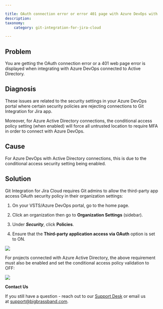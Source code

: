 ```yaml
---

title: OAuth connection error or error 401 page with Azure DevOps with Active Directory integration
description:
taxonomy:
    category: git-integration-for-jira-cloud

---
```

## Problem

You are getting the OAuth connection error or a 401 web page error is displayed when integrating with Azure DevOps connected to Active Directory.

## Diagnosis

These issues are related to the security settings in your Azure DevOps portal where certain security policies are rejecting connections to Git Integration for Jira app.

Moreover, for Azure Active Directory connections, the conditional access policy setting (when enabled) will force all untrusted location to require MFA in order to connect with Azure DevOps.

## Cause

For Azure DevOps with Active Directory connections, this is due to the conditional access security setting being enabled.

## Solution

Git Integration for Jira Cloud requires Git admins to allow the third-party app access OAuth security policy in their organization settings:

1.  On your VSTS/Azure DevOps portal, go to the home page.

2.  Click an organization then go to **Organization Settings** (sidebar).

3.  Under _**Security**_, click **Policies**.

4.  Ensure that the **Third-party application access via OAuth** option is set to ON.


![](https://bigbrassband.atlassian.net/wiki/download/thumbnails/421527629/vsts-azure-devops-org-cfg-policy-oauth.png?version=1&modificationDate=1586320352768&cacheVersion=1&api=v2&width=680&height=178)

For projects connected with Azure Active Directory, the above requirement must also be enabled and set the conditional access policy validation to OFF:

![](https://bigbrassband.atlassian.net/wiki/download/thumbnails/421527629/enable-conditional-access-policy-AD.png?version=1&modificationDate=1586320353218&cacheVersion=1&api=v2&width=510&height=146)

**Contact Us**

If you still have a question - reach out to our [Support Desk](https://bigbrassband.atlassian.net/servicedesk/customer/portals) or email us at [support@bigbrassband.com](mailto:support@bigbrassband.com).

